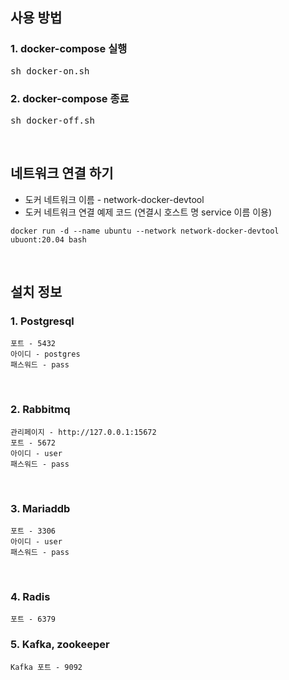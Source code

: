 ## 사용 방법 
### 1. docker-compose 실행
<pre>
sh docker-on.sh
</pre>

### 2. docker-compose 종료
<pre>
sh docker-off.sh
</pre>

</br>

## 네트워크 연결 하기
+ 도커 네트워크 이름 - network-docker-devtool
+ 도커 네트워크 연결 예제 코드 (연결시 호스트 명 service 이름 이용)
```
docker run -d --name ubuntu --network network-docker-devtool ubuont:20.04 bash
```
</br>

## 설치 정보
### 1. Postgresql
```
포트 - 5432
아이디 - postgres
패스워드 - pass
```

</br>

### 2. Rabbitmq
```
관리페이지 - http://127.0.0.1:15672
포트 - 5672
아이디 - user
패스워드 - pass
```
</br>

### 3. Mariaddb
```
포트 - 3306
아이디 - user
패스워드 - pass
```

</br>

### 4. Radis
```
포트 - 6379
```

### 5. Kafka, zookeeper
```
Kafka 포트 - 9092
```